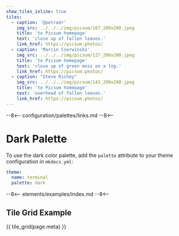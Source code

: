 ```yaml
---
show_tiles_inline: true
tiles:
  - caption: '@petradr'
    img_src: ../../../img/picsum/167_200x200.jpeg
    title: 'to Picsum homepage'
    text: 'close up of fallen leaves.'
    link_href: https://picsum.photos/ 
  - caption: 'Marcin Czerwinski'
    img_src: ../../../img/picsum/127_200x200.jpeg
    title: 'to Picsum homepage'
    text: 'close up of green moss on a log.'
    link_href: https://picsum.photos/ 
  - caption: "Steve Richey"
    img_src: ../../../img/picsum/143_200x200.jpeg
    title: 'to Picsum homepage'
    text: 'overhead of fallen leaves.'
    link_href: https://picsum.photos/
---
```


--8<--
configuration/palettes/links.md
--8<--

# Dark Palette

To use the dark color palette, add the `palette` attribute to your theme configuration in `mkdocs.yml`:

```yaml
theme:
  name: terminal
  palette: dark
```

<link href="../../../css/palettes/dark.css" rel="stylesheet">

--8<--
elements/examples/index.md
--8<--

## Tile Grid Example
{{ tile_grid(page.meta) }}

<br>